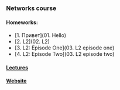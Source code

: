 ### Networks course

#### Homeworks:
 + [1. Привет](01. Hello)
 + [2. L2](02. L2)
 + [3. L2: Episode One](03. L2 episode one)
 + [4. L2: Episode Two](03. L2 episode two)

#### [Lectures](https://www.youtube.com/playlist?list=PLGoEU6lb_urQ4R3b2W-5YujDGIbxwddFR)

#### [Website](https://networking-labs.melnikov.ch)
